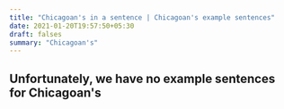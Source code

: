 ```yaml
---
title: "Chicagoan's in a sentence | Chicagoan's example sentences"
date: 2021-01-20T19:57:50+05:30
draft: falses
summary: "Chicagoan's"
---
```

## Unfortunately, we have no example sentences for Chicagoan's                 
